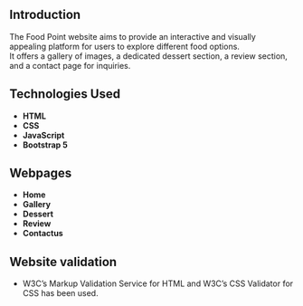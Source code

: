 ## Introduction

The Food Point website aims to provide an interactive and visually appealing platform for users to explore different food options.  
It offers a gallery of images, a dedicated dessert section, a review section, and a contact page for inquiries.



## Technologies Used

*   **HTML** 
*   **CSS** 
*   **JavaScript** 
*   **Bootstrap 5**

## Webpages

*   **Home** 
*   **Gallery** 
*   **Dessert** 
*   **Review**
*   **Contactus**

## Website validation

*  W3C’s Markup Validation Service for HTML and W3C’s CSS Validator for CSS has been used.
